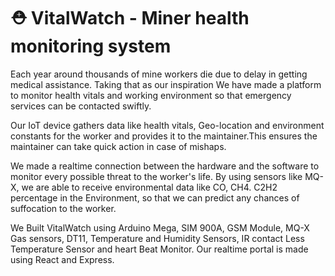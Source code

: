 # ⛑  VitalWatch  - Miner health monitoring system
Each year around thousands of mine workers die due to delay in getting medical assistance. Taking that as our inspiration We have made a platform to monitor health vitals and working environment so that emergency services can be contacted swiftly. 

Our IoT device gathers data like health vitals, Geo-location and environment constants for the worker and provides it to the maintainer.This ensures the maintainer can take quick action in case of mishaps.

We made a realtime connection between the hardware and the software to monitor every possible threat to the worker's life. By using sensors like MQ-X, we are able to receive environmental data like CO, CH4. C2H2 percentage in the Environment, so that we can predict any chances of suffocation to the worker.

We Built VitalWatch using Arduino Mega, SIM 900A, GSM Module, MQ-X Gas sensors, DT11, Temperature and Humidity Sensors, IR contact Less Temperature Sensor and heart Beat Monitor. Our realtime portal is made using React and Express. 

